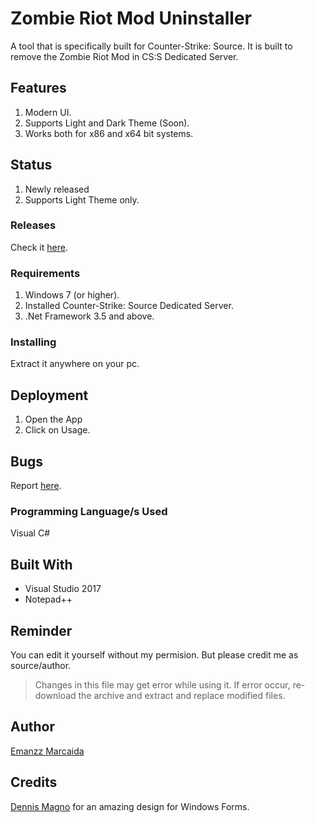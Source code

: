 # Zombie Riot Mod Uninstaller

A tool that is specifically built for Counter-Strike: Source. It is built to remove the Zombie Riot Mod in CS:S Dedicated Server.

## Features

1. Modern UI.
2. Supports Light and Dark Theme (Soon).
3. Works both for x86 and x64 bit systems.

## Status

1. Newly released
2. Supports Light Theme only.

### Releases

Check it [here](https://github.com/EmanDev/zombie-riot-mod-uninstaller/releases).

### Requirements

1. Windows 7 (or higher).
2. Installed Counter-Strike: Source Dedicated Server.
3. .Net Framework 3.5 and above.

### Installing

Extract it anywhere on your pc.

## Deployment

1. Open the App
2. Click on Usage.

## Bugs

Report [here](https://github.com/EmanDev/zombie-riot-mod-uninstaller/issues).

### Programming Language/s Used

Visual C#

## Built With

* Visual Studio 2017
* Notepad++

## Reminder

You can edit it yourself without my permision. But please credit me as source/author.

> Changes in this file may get error while using it. If error occur, re-download the archive and extract and replace modified files.

## Author
[Emanzz Marcaida](https://github.com/EmanDev)

## Credits

[Dennis Magno](https://github.com/dennismagno) for an amazing design for Windows Forms.
